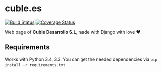 cuble.es
========

[![Build Status](https://travis-ci.org/cubledesarrollo/cubledotes.svg?branch=master)](https://travis-ci.org/cubledesarrollo/cubledotes) [![Coverage Status](https://coveralls.io/repos/cubledesarrollo/cubledotes/badge.png)](https://coveralls.io/r/cubledesarrollo/cubledotes)

Web page of **Cuble Desarrollo S.L**, made with Django with love :heart:

Requirements
------------

Works with Python 3.4, 3.3. You can get the needed dependencies via `pip install -r requirements.txt`.
